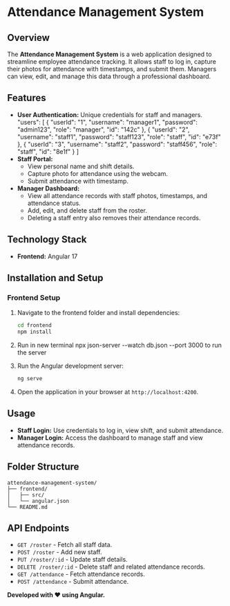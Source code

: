 # Attendance Management System

## Overview

The **Attendance Management System** is a web application designed to streamline employee attendance tracking. It allows staff to log in, capture their photos for attendance with timestamps, and submit them. Managers can view, edit, and manage this data through a professional dashboard.

## Features

- **User Authentication:** Unique credentials for staff and managers.
"users": [
    {
      "userId": "1",
      "username": "manager1",
      "password": "admin123",
      "role": "manager",
      "id": "142c"
    },
    {
      "userId": "2",
      "username": "staff1",
      "password": "staff123",
      "role": "staff",
      "id": "e73f"
    },
    {
      "userId": "3",
      "username": "staff2",
      "password": "staff456",
      "role": "staff",
      "id": "8e1f"
    }
  ]
- **Staff Portal:**
  - View personal name and shift details.
  - Capture photo for attendance using the webcam.
  - Submit attendance with timestamp.
- **Manager Dashboard:**
  - View all attendance records with staff photos, timestamps, and attendance status.
  - Add, edit, and delete staff from the roster.
  - Deleting a staff entry also removes their attendance records.

## Technology Stack

- **Frontend:** Angular 17

## Installation and Setup

### Frontend Setup

1. Navigate to the frontend folder and install dependencies:
   ```bash
   cd frontend
   npm install
   ```
2. Run in new terminal  npx json-server --watch db.json --port 3000
   to run the server 

3. Run the Angular development server:
   ```bash
   ng serve
   ```

4. Open the application in your browser at `http://localhost:4200`.

## Usage

- **Staff Login:** Use credentials to log in, view shift, and submit attendance.
- **Manager Login:** Access the dashboard to manage staff and view attendance records.

## Folder Structure

```
attendance-management-system/
├── frontend/
│   ├── src/
│   └── angular.json
└── README.md
```

## API Endpoints

- `GET /roster` - Fetch all staff data.
- `POST /roster` - Add new staff.
- `PUT /roster/:id` - Update staff details.
- `DELETE /roster/:id` - Delete staff and related attendance records.
- `GET /attendance` - Fetch attendance records.
- `POST /attendance` - Submit attendance.


**Developed with ❤️ using Angular.**
